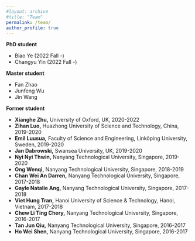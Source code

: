```yaml
---
#layout: archive
#title: "Team"
permalink: /team/
author_profile: true
---
```

<b>PhD student</b>  
- Biao Ye (2022 Fall -)  
- Changyu Yin (2022 Fall -)  

<b>Master student</b>  
- Fan Zhao  
- Junfeng Wu  
- Jin Wang  


<b>Former student</b>  
- <b>Xianghe Zhu,</b> University of Oxford, UK, 2020-2022  
- <b>Zihan Luo,</b> Huazhong University of Science and Technology, China, 2019-2020  
- <b>Emil Luusua,</b>  Faculty of Science and Engineering, Linköping University, Sweden, 2019-2020  
- <b>Jan Dabrowski,</b> Swansea University, UK, 2019-2020  
- <b>Nyi Nyi Thwin,</b> Nanyang Technological University, Singapore, 2019-2020  
- <b>Ong Wenqi,</b> Nanyang Technological University, Singapore, 2018-2019  
- <b>Chan Wei An Darren,</b> Nanyang Technological University, Singapore, 2017-2018     
- <b>Gayle Natalie Ang,</b> Nanyang Technological University, Singapore, 2017-2018     
- <b>Viet Hung Tran,</b> Hanoi University of Science & Technology, Hanoi, Vietnam, 2017-2018     
- <b>Chew Li Ting Chery,</b> Nanyang Technological University, Singapore, 2016-2017   
- <b>Tan Jun Qiu,</b> Nanyang Technological University, Singapore, 2016-2017  
- <b>Ho Wei Shen,</b> Nanyang Technological University, Singapore, 2016-2017   
